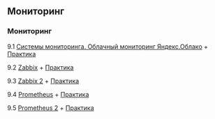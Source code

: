 ## Мониторинг

### Мониторинг

9.1 [Системы мониторинга. Облачный мониторинг Яндекс.Облако](https://github.com/guillotine666/nah/blob/master/monitoring/notes/9-1.md) + [Практика](https://github.com/guillotine666/nah/blob/master/monitoring/homeworks/9-01.md)

9.2 [Zabbix](https://github.com/guillotine666/nah/blob/master/monitoring/notes/9-2.md) + [Практика](https://github.com/guillotine666/nah/blob/master/monitoring/homeworks/9-02.md)

9.3 [Zabbix 2](https://github.com/guillotine666/nah/blob/master/monitoring/notes/9-3.md) + [Практика](https://github.com/guillotine666/nah/blob/master/monitoring/homeworks/9-03.md)

9.4 [Prometheus](https://github.com/guillotine666/nah/blob/master/monitoring/notes/9-4.md) + [Практика](https://github.com/guillotine666/nah/blob/master/monitoring/homeworks/9-04.md)

9.5 [Prometheus 2](https://github.com/guillotine666/nah/blob/master/monitoring/notes/9-5.md) + [Практика](https://github.com/guillotine666/nah/blob/master/monitoring/homeworks/9-05.md)
